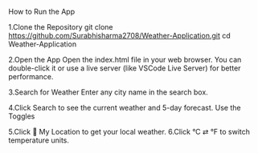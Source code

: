 How to Run the App

1.Clone the Repository
git clone https://github.com/Surabhisharma2708/Weather-Application.git
cd Weather-Application

2.Open the App
Open the index.html file in your web browser. You can double-click it or use a live server (like VSCode Live Server) for better performance.

3.Search for Weather
Enter any city name in the search box.

4.Click Search to see the current weather and 5-day forecast.
Use the Toggles

5.Click 📍 My Location to get your local weather.
6.Click °C ⇄ °F to switch temperature units.

